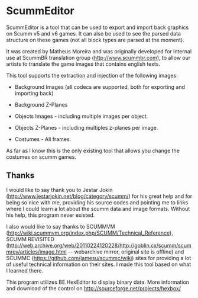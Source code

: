 # ScummEditor

ScummEditor is a tool that can be used to export and import back graphics on Scumm v5 and v6 games. It can also be used to see the parsed data structure on these games (not all block types are parsed at the moment).

It was created by Matheus Moreira and was originally developed for internal use at ScummBR translation group (http://www.scummbr.com), to allow our artists to translate the game images that contains english texts.

This tool supports the extraction and injection of the following images:

 * Background Images (all codecs are supported, both for exporting and importing back)

 * Background Z-Planes

 * Objects Images - including multiple images per object.

 * Objects Z-Planes - including multiples z-planes per image.

 * Costumes - All frames.

As far as I know this is the only existing tool that allows you change the costumes on scumm games.

## Thanks
I would like to say thank you to Jestar Jokin (http://www.jestarjokin.net/blog/category/scumm/) for his great help and for being so nice with me, providing his source codes and pointing me to links where I could learn a lot about the scumm data and image formats. Without his help, this program never existed.

I also would like to say thanks to SCUMMVM (http://wiki.scummvm.org/index.php/SCUMM/Technical_Reference), SCUMM REVISITED (http://web.archive.org/web/20110224120228/http://goblin.cx/scumm/scummrev/articles/image.html -- webarchive mirror, original site is offline) and SCUMMC (https://github.com/jamesu/scummc/wiki) sites for providing a lot of useful technical information on their sites. I made this tool based on what I learned there.

This program utilizes BE.HexEditor to display binary data. More information and download of the control on http://sourceforge.net/projects/hexbox/
